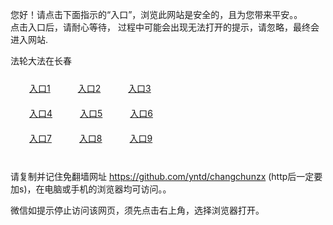 您好！请点击下面指示的“入口”，浏览此网站是安全的，且为您带来平安。。 <br/>
点击入口后，请耐心等待， 过程中可能会出现无法打开的提示，请忽略，最终会进入网站. </br>

法轮大法在长春<br/>
<div style="padding:10px"><a style="margin:20px" target="_blank" href="https://d5fklfjp5ztw1.cloudfront.net/2Qpsp?kkvrykaa" id="ccLink1" rel="nofollow">入口1</a> <a target="_blank" style="margin:20px" href="https://d2xssa0t0jwzik.cloudfront.net/2Qpsp?migylh" id="ccLink2" rel="nofollow">入口2</a> <a style="margin:20px" target="_blank" href="https://drikcpy4i9o52.cloudfront.net/2Qpsp?xzqvbaho" id="ccLink3" rel="nofollow">入口3</a></div>

<div style="padding:10px" ><a style="margin:20px" target="_blank" href="https://d5fklfjp5ztw1.cloudfront.net/2Qpsp?kkvrykaa" id="ccLink4" rel="nofollow">入口4</a> <a style="margin:20px" href="https://d2xssa0t0jwzik.cloudfront.net/2Qpsp?migylh" target="_blank" id="ccLink5" rel="nofollow">入口5</a> <a style="margin:20px" href="https://drikcpy4i9o52.cloudfront.net/2Qpsp?xzqvbaho" target="_blank" id="ccLink6" rel="nofollow">入口6</a></div>

<div style="padding:10px"><a style="margin:20px" target="_blank" href="https://d5fklfjp5ztw1.cloudfront.net/2Qpsp?kkvrykaa" id="ccLink7" rel="nofollow">入口7</a> <a style="margin:20px" href="https://d2xssa0t0jwzik.cloudfront.net/2Qpsp?migylh" target="_blank" id="ccLink8" rel="nofollow">入口8</a> <a style="margin:20px" target="_blank" href="https://drikcpy4i9o52.cloudfront.net/2Qpsp?xzqvbaho" id="ccLink9" rel="nofollow">入口9</a></div>

<br/>



请复制并记住免翻墙网址 https://github.com/yntd/changchunzx (http后一定要加s)，在电脑或手机的浏览器均可访问。。<br/>

微信如提示停止访问该网页，须先点击右上角，选择浏览器打开。
